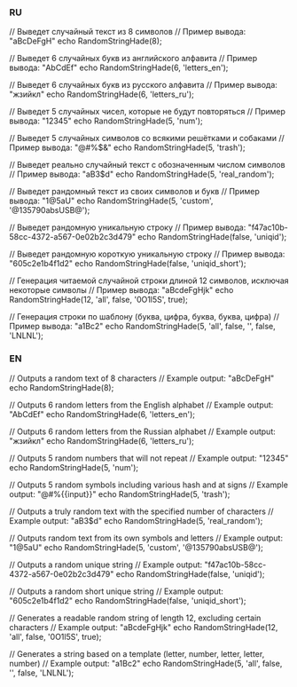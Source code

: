 <h3>RU</h3>

// Выведет случайный текст из 8 символов
 // Пример вывода: "aBcDeFgH"
echo RandomStringHade(8);

// Выведет 6 случайных букв из английского алфавита
 // Пример вывода: "AbCdEf"
echo RandomStringHade(6, 'letters_en');

// Выведет 6 случайных букв из русского алфавита
 // Пример вывода: "жзийкл"
echo RandomStringHade(6, 'letters_ru');

// Выведет 5 случайных чисел, которые не будут повторяться
 // Пример вывода: "12345"
echo RandomStringHade(5, 'num');

// Выведет 5 случайных символов со всякими решётками и собаками
 // Пример вывода: "@#%$&"
echo RandomStringHade(5, 'trash');

// Выведет реально случайный текст с обозначенным числом символов
 // Пример вывода: "aB3$d"
echo RandomStringHade(5, 'real_random');

// Выведет рандомный текст из своих символов и букв
 // Пример вывода: "1@5aU"
echo RandomStringHade(5, 'custom', '@135790absUSB@');

// Выведет рандомную уникальную строку
 // Пример вывода: "f47ac10b-58cc-4372-a567-0e02b2c3d479"
echo RandomStringHade(false, 'uniqid');

// Выведет рандомную короткую уникальную строку
 // Пример вывода: "605c2e1b4f1d2"
echo RandomStringHade(false, 'uniqid_short');

// Генерация читаемой случайной строки длиной 12 символов, исключая некоторые символы
// Пример вывода: "aBcdeFgHjk"
echo RandomStringHade(12, 'all', false, '0O1l5S', true);

// Генерация строки по шаблону (буква, цифра, буква, буква, цифра)
 // Пример вывода: "a1Bc2"
echo RandomStringHade(5, 'all', false, '', false, 'LNLNL');

<h3>EN</h3>

// Outputs a random text of 8 characters
 // Example output: "aBcDeFgH"
echo RandomStringHade(8);

// Outputs 6 random letters from the English alphabet
 // Example output: "AbCdEf"
echo RandomStringHade(6, 'letters_en');

// Outputs 6 random letters from the Russian alphabet
 // Example output: "жзийкл"
echo RandomStringHade(6, 'letters_ru');

// Outputs 5 random numbers that will not repeat
 // Example output: "12345"
echo RandomStringHade(5, 'num');

// Outputs 5 random symbols including various hash and at signs
 // Example output: "@#%{{input}}"
echo RandomStringHade(5, 'trash');

// Outputs a truly random text with the specified number of characters
 // Example output: "aB3$d"
echo RandomStringHade(5, 'real_random');

// Outputs random text from its own symbols and letters
 // Example output: "1@5aU"
echo RandomStringHade(5, 'custom', '@135790absUSB@');

// Outputs a random unique string
 // Example output: "f47ac10b-58cc-4372-a567-0e02b2c3d479"
echo RandomStringHade(false, 'uniqid');

// Outputs a random short unique string
 // Example output: "605c2e1b4f1d2"
echo RandomStringHade(false, 'uniqid_short');

// Generates a readable random string of length 12, excluding certain characters
 // Example output: "aBcdeFgHjk"
echo RandomStringHade(12, 'all', false, '0O1l5S', true);

// Generates a string based on a template (letter, number, letter, letter, number)
 // Example output: "a1Bc2"
echo RandomStringHade(5, 'all', false, '', false, 'LNLNL');
